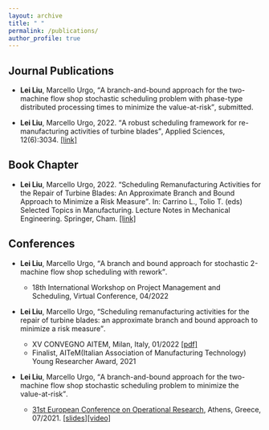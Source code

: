 ```yaml
---
layout: archive
title: " "
permalink: /publications/
author_profile: true
---
```


## Journal Publications

* **Lei Liu**, Marcello Urgo, <q>A branch-and-bound approach for the two-machine flow shop stochastic scheduling problem with phase-type distributed processing times to minimize the value-at-risk</q>, submitted.

* **Lei Liu**, Marcello Urgo, 2022. <q>A robust scheduling framework for re-manufacturing activities of turbine blades</q>, Applied Sciences, 12(6):3034. [[link]](https://www.mdpi.com/2076-3417/12/6/3034)



## Book Chapter

* **Lei Liu**, Marcello Urgo, 2022. <q>Scheduling Remanufacturing Activities for the Repair of Turbine Blades: An Approximate Branch and Bound Approach to Minimize a Risk Measure</q>. In: Carrino L., Tolio T. (eds) Selected Topics in Manufacturing. Lecture Notes in Mechanical Engineering. Springer, Cham. [[link]](https://doi.org/10.1007/978-3-030-82627-7_3)

## Conferences
* **Lei Liu**, Marcello Urgo, <q>A branch and bound approach for stochastic 2-machine flow shop scheduling with rework</q>.
  - 18th International Workshop on Project Management and Scheduling, Virtual Conference, 04/2022

* **Lei Liu**, Marcello Urgo, <q>Scheduling remanufacturing activities for the repair of turbine blades: an approximate branch and bound approach to minimize a risk measure</q>.
  - XV CONVEGNO AITEM, Milan, Italy, 01/2022 [\[pdf\]](/lei_liu.github.io/blob/master/files/XV_AITEM_LeiLIU.pdf)
  - Finalist, AITeM(Italian Association of Manufacturing Technology) Young Researcher Award, 2021

* **Lei Liu**, Marcello Urgo, <q>A branch-and-bound approach for the two-machine flow shop stochastic scheduling problem to minimize the value-at-risk</q>.
  - [31st European Conference on Operational Research](https://euro2021athens.com/), Athens, Greece, 07/2021. [\[slides\]](/lei_liu.github.io/blob/master/files/EURO2021Lei.pdf)[\[video\]](https://www.youtube.com/watch?v=JlzkkG4Bkoo)
